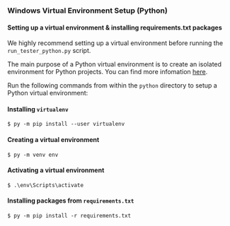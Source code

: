 ### Windows Virtual Environment Setup (Python)

#### Setting up a virtual environment & installing requirements.txt packages

We highly recommend setting up a virtual environment before running the `run_tester_python.py` script.

The main purpose of a Python virtual environment is to create an isolated environment for Python projects. You can find more infomation [here](https://docs.python-guide.org/dev/virtualenvs/).

Run the following commands from within the `python` directory to setup a Python virtual environment:

#### Installing `virtualenv`
```console
$ py -m pip install --user virtualenv
```

#### Creating a virtual environment
```console
$ py -m venv env
```

#### Activating a virtual environment
```console
$ .\env\Scripts\activate
```

#### Installing packages from `requirements.txt`
```console
$ py -m pip install -r requirements.txt
```
